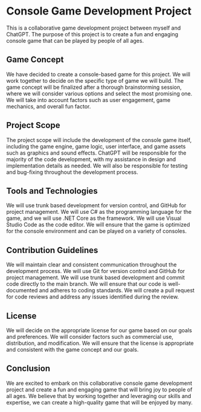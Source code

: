 # Console Game Development Project
This is a collaborative game development project between myself and ChatGPT. The purpose of this project is to create a fun and engaging console game that can be played by people of all ages.

## Game Concept
We have decided to create a console-based game for this project. We will work together to decide on the specific type of game we will build. The game concept will be finalized after a thorough brainstorming session, where we will consider various options and select the most promising one. We will take into account factors such as user engagement, game mechanics, and overall fun factor.

## Project Scope
The project scope will include the development of the console game itself, including the game engine, game logic, user interface, and game assets such as graphics and sound effects. ChatGPT will be responsible for the majority of the code development, with my assistance in design and implementation details as needed. We will also be responsible for testing and bug-fixing throughout the development process.

## Tools and Technologies
We will use trunk based development for version control, and GitHub for project management. We will use C# as the programming language for the game, and we will use .NET Core as the framework. We will use Visual Studio Code as the code editor. We will ensure that the game is optimized for the console environment and can be played on a variety of consoles.

## Contribution Guidelines
We will maintain clear and consistent communication throughout the development process. We will use Git for version control and GitHub for project management. We will use trunk based development and commit code directly to the main branch. We will ensure that our code is well-documented and adheres to coding standards. We will create a pull request for code reviews and address any issues identified during the review.

## License
We will decide on the appropriate license for our game based on our goals and preferences. We will consider factors such as commercial use, distribution, and modification. We will ensure that the license is appropriate and consistent with the game concept and our goals.

## Conclusion
We are excited to embark on this collaborative console game development project and create a fun and engaging game that will bring joy to people of all ages. We believe that by working together and leveraging our skills and expertise, we can create a high-quality game that will be enjoyed by many.